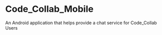 # Code_Collab_Mobile
An Android application that helps provide a chat service for Code_Collab Users
